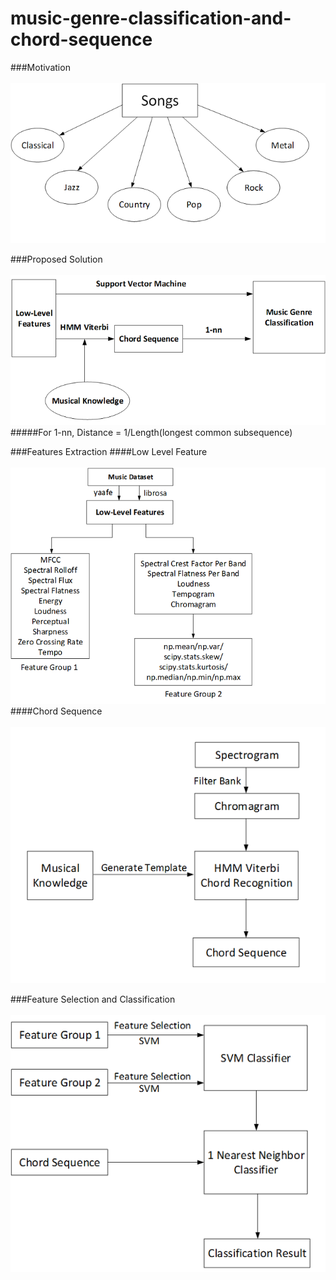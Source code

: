 # music-genre-classification-and-chord-sequence

###Motivation
<br /><br />
![](docs/image1.png)

###Proposed Solution
<br /><br />
![](docs/image2.png)
#####For 1-nn, Distance = 1/Length(longest common subsequence)

###Features Extraction
####Low Level Feature
<br /><br />
![](docs/image3.png)
####Chord Sequence
<br /><br />
![](docs/image4.png)

###Feature Selection and Classification
<br /><br />
![](docs/image5.png)
